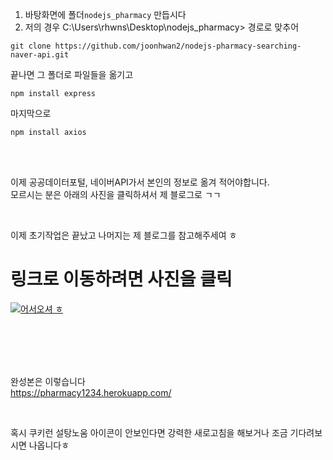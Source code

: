1. 바탕화면에 폴더`nodejs_pharmacy` 만듭시다
2. 저의 경우 C:\Users\rhwns\Desktop\nodejs_pharmacy> 경로로 맞추어
```console
git clone https://github.com/joonhwan2/nodejs-pharmacy-searching-naver-api.git
```
끝나면 그 폴더로 파일들을 옮기고
```console
npm install express
```

마지막으로
```console
npm install axios
```

<br>
<br>

이제 공공데이터포털, 네이버API가서 본인의 정보로 옮겨 적어야합니다.\
모르시는 분은 아래의 사진을 클릭하셔서 제 블로그로 ㄱㄱ

<br>

이제 초기작업은 끝났고 나머지는 제 블로그를 참고해주세여 ㅎ

# 링크로 이동하려면 사진을 클릭

[![어서오셔 ㅎ](https://encrypted-tbn0.gstatic.com/images?q=tbn:ANd9GcQk-zPB4TCuWRNJVIF0aWgniDPNJgUTdXmILg&usqp=CAU)](https://joonhwan2.github.io/)


<br>
<br>
<br>
<br>

완성본은 이렇습니다\
https://pharmacy1234.herokuapp.com/

<br>

혹시 쿠키런 설탕노움 아이콘이 안보인다면 강력한 새로고침을 해보거나 조금 기다려보시면 나옵니다ㅎ
